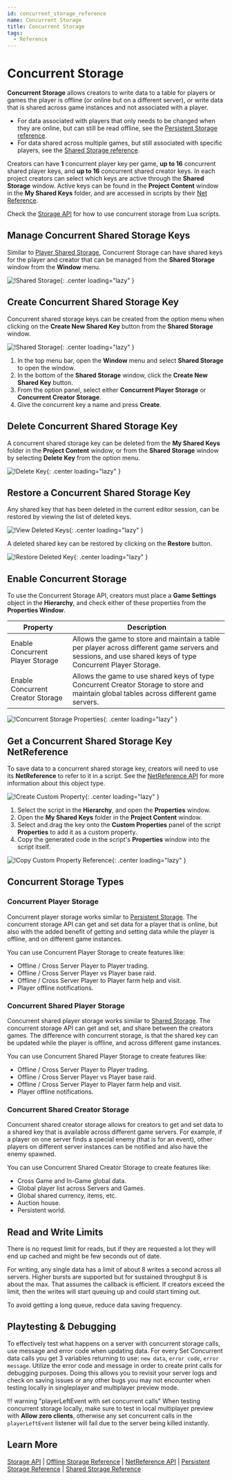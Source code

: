 ```yaml
---
id: concurrent_storage_reference
name: Concurrent Storage
title: Concurrent Storage
tags:
  - Reference
---
```


# Concurrent Storage

**Concurrent Storage** allows creators to write data to a table for players or games the player is offline (or online but on a different server), or write data that is shared across game instances and not associated with a player.

- For data associated with players that only needs to be changed when they are online, but can still be read offline, see the [Persistent Storage reference](persistent_storage.md).
- For data shared across multiple games, but still associated with specific players, see the [Shared Storage reference](shared_storage.md).

Creators can have **1** concurrent player key per game, **up to 16** concurrent shared player keys, and **up to 16** concurrent shared creator keys. In each project creators can select which keys are active through the **Shared Storage** window. Active keys can be found in the **Project Content** window in the **My Shared Keys** folder, and are accessed in scripts by their [Net Reference](../api/netreference.md).

Check the [Storage API](../api/storage.md) for how to use concurrent storage from Lua scripts.

## Manage Concurrent Shared Storage Keys

Similar to [Player Shared Storage](../references/shared_storage.md), Concurrent Storage can have shared keys for the player and creator that can be managed from the **Shared Storage** window from the **Window** menu.

![!Shared Storage](../img/ConcurrentStorage/shared_storage_window.png){: .center loading="lazy" }

## Create Concurrent Shared Storage Key

Concurrent shared storage keys can be created from the option menu when clicking on the **Create New Shared Key** button from the **Shared Storage** window.

![!Shared Storage](../img/ConcurrentStorage/create_shared_key.png){: .center loading="lazy" }

1. In the top menu bar, open the **Window** menu and select **Shared Storage** to open the window.
2. In the bottom of the **Shared Storage** window, click the **Create New Shared Key** button.
3. From the option panel, select either **Concurrent Player Storage** or **Concurrent Creator Storage**.
4. Give the concurrent key a name and press **Create**.

## Delete Concurrent Shared Storage Key

A concurrent shared storage key can be deleted from the **My Shared Keys** folder in the **Project Content** window, or from the **Shared Storage** window by selecting **Delete Key** from the option menu.

![!Delete Key](../img/ConcurrentStorage/delete_key.png){: .center loading="lazy" }

## Restore a Concurrent Shared Storage Key

Any shared key that has been deleted in the current editor session, can be restored by viewing the list of deleted keys.

![!View Deleted Keys](../img/ConcurrentStorage/view_deleted_keys.png){: .center loading="lazy" }

A deleted shared key can be restored by clicking on the **Restore** button.

![!Restore Deleted Key](../img/ConcurrentStorage/restore_key.png){: .center loading="lazy" }

## Enable Concurrent Storage

To use the Concurrent Storage API, creators must place a **Game Settings** object in the **Hierarchy**, and check either of these properties from the **Properties Window**.

| Property | Description |
| -------- | ----------- |
| Enable Concurrent Player Storage | Allows the game to store and maintain a table per player across different game servers and sessions, and use shared keys of type Concurrent Player Storage. |
| Enable Concurrent Creator Storage | Allows the game to use shared keys of type Concurrent Creator Storage to store and maintain global tables across different game servers. |

![!Concurrent Storage Properties](../img/ConcurrentStorage/properties.png){: .center loading="lazy" }

## Get a Concurrent Shared Storage Key NetReference

To save data to a concurrent shared storage key, creators will need to use its **NetReference** to refer to it in a script. See the [NetReference API](../api/netreference.md) for more information about this object type.

![!Create Custom Property](../img/ConcurrentStorage/add_ref.png){: .center loading="lazy" }

1. Select the script in the **Hierarchy**, and open the **Properties** window.
2. Open the **My Shared Keys** folder in the **Project Content** window.
3. Select and drag the key onto the **Custom Properties** panel of the script **Properties** to add it as a custom property.
4. Copy the generated code in the script's **Properties** window into the script itself.

![!Copy Custom Property Reference](../img/ConcurrentStorage/copy_code.png){: .center loading="lazy" }

## Concurrent Storage Types

### Concurrent Player Storage

Concurrent player storage works similar to [Persistent Storage](../references/persistent_storage.md). The concurrent storage API can get and set data for a player that is online, but also with the added benefit of getting and setting data while the player is offline, and on different game instances.

You can use Concurrent Player Storage to create features like:

- Offline / Cross Server Player to Player trading.
- Offline / Cross Server Player vs Player base raid.
- Offline / Cross Server Player to Player farm help and visit.
- Player offline notifications.

### Concurrent Shared Player Storage

Concurrent shared player storage works similar to [Shared Storage](../references/shared_storage.md). The concurrent storage API can get and set, and share between the creators games. The difference with concurrent storage, is that the shared key can be updated while the player is offline, and across different game instances.

You can use Concurrent Shared Player Storage to create features like:

- Offline / Cross Server Player to Player trading.
- Offline / Cross Server Player vs Player base raid.
- Offline / Cross Server Player to Player farm help and visit.
- Player offline notifications.

### Concurrent Shared Creator Storage

Concurrent shared creator storage allows for creators to get and set data to a shared key that is available across different game servers. For example, if a player on one server finds a special enemy (that is for an event), other players on different server instances can be notified and also have the enemy spawned.

You can use Concurrent Shared Creator Storage to create features like:

- Cross Game and In-Game global data.
- Global player list across Servers and Games.
- Global shared currency, items, etc.
- Auction house.
- Persistent world.

## Read and Write Limits

There is no request limit for reads, but if they are requested a lot they will end up cached and might be few seconds out of date.

For writing, any single data has a limit of about 8 writes a second across all servers. Higher bursts are supported but for sustained throughput 8 is about the max. That assumes the callback is efficient. If creators exceed the limit, then the writes will start queuing up and could start timing out.

To avoid getting a long queue, reduce data saving frequency.

## Playtesting & Debugging

To effectively test what happens on a server with concurrent storage calls, use message and error code when updating data. For every Set Concurrent data calls you get 3 variables returning to use: `new data`, `error code`, `error message`. Utilize the error code and message in order to create print calls for debugging purposes. Doing this allows you to revisit your server logs and check on saving issues or any other bugs you may not encounter when testing locally in singleplayer and multiplayer preview mode.

!!! warning "playerLeftEvent with set concurrent calls"
    When testing concurrent storage locally, make sure to test in local multiplayer preview with **Allow zero clients**, otherwise any set concurrent calls in the `playerLeftEvent` listener will fail due to the server being killed instantly.

## Learn More

[Storage API](../api/storage.md) | [Offline Storage Reference](../references/offline_storage.md) | [NetReference API](../api/netreference.md) | [Persistent Storage Reference](../references/persistent_storage.md) | [Shared Storage Reference](../references/shared_storage.md)
